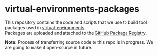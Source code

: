 # virtual-environments-packages
This repository contains the code and scripts that we use to build tool packages used in [virtual-environments](https://github.com/actions/virtual-environments).  
Packages are uploaded and attached to the [GitHub Package Registry](https://github.com/actions/virtual-environments-packages/packages).

**Note:** Process of transferring source code to this repo is in progress. We are going to make it open-source in future.